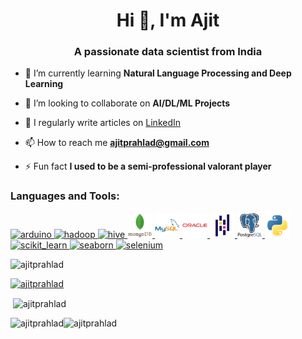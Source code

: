 <h1 align="center">Hi 👋, I'm Ajit</h1>
<h3 align="center">A passionate data scientist from India</h3>


- 🌱 I’m currently learning **Natural Language Processing and Deep Learning**

- 👯 I’m looking to collaborate on **AI/DL/ML Projects**

- 📝 I regularly write articles on [LinkedIn](https://www.linkedin.com/in/ajitprahlad/)

- 📫 How to reach me **ajitprahlad@gmail.com**

- ⚡ Fun fact **I used to be a semi-professional valorant player**

<h3 align="left">Languages and Tools:</h3>
<p align="left"> <a href="https://www.arduino.cc/" target="_blank" rel="noreferrer"> <img src="https://cdn.worldvectorlogo.com/logos/arduino-1.svg" alt="arduino" width="40" height="40"/> </a> <a href="https://hadoop.apache.org/" target="_blank" rel="noreferrer"> <img src="https://www.vectorlogo.zone/logos/apache_hadoop/apache_hadoop-icon.svg" alt="hadoop" width="40" height="40"/> </a> <a href="https://hive.apache.org/" target="_blank" rel="noreferrer"> <img src="https://www.vectorlogo.zone/logos/apache_hive/apache_hive-icon.svg" alt="hive" width="40" height="40"/> <a href="https://www.mongodb.com/" target="_blank" rel="noreferrer"> <img src="https://raw.githubusercontent.com/devicons/devicon/master/icons/mongodb/mongodb-original-wordmark.svg" alt="mongodb" width="40" height="40"/> </a> <a href="https://www.mysql.com/" target="_blank" rel="noreferrer"> <img src="https://raw.githubusercontent.com/devicons/devicon/master/icons/mysql/mysql-original-wordmark.svg" alt="mysql" width="40" height="40"/> </a> <a href="https://www.oracle.com/" target="_blank" rel="noreferrer"> <img src="https://raw.githubusercontent.com/devicons/devicon/master/icons/oracle/oracle-original.svg" alt="oracle" width="40" height="40"/> </a> <a href="https://pandas.pydata.org/" target="_blank" rel="noreferrer"> <img src="https://raw.githubusercontent.com/devicons/devicon/2ae2a900d2f041da66e950e4d48052658d850630/icons/pandas/pandas-original.svg" alt="pandas" width="40" height="40"/> </a> <a href="https://www.postgresql.org" target="_blank" rel="noreferrer"> <img src="https://raw.githubusercontent.com/devicons/devicon/master/icons/postgresql/postgresql-original-wordmark.svg" alt="postgresql" width="40" height="40"/> </a> <a href="https://www.python.org" target="_blank" rel="noreferrer"> <img src="https://raw.githubusercontent.com/devicons/devicon/master/icons/python/python-original.svg" alt="python" width="40" height="40"/> </a> <a href="https://scikit-learn.org/" target="_blank" rel="noreferrer"> <img src="https://upload.wikimedia.org/wikipedia/commons/0/05/Scikit_learn_logo_small.svg" alt="scikit_learn" width="40" height="40"/> </a> <a href="https://seaborn.pydata.org/" target="_blank" rel="noreferrer"> <img src="https://seaborn.pydata.org/_images/logo-mark-lightbg.svg" alt="seaborn" width="40" height="40"/> </a> <a href="https://www.selenium.dev" target="_blank" rel="noreferrer"> <img src="https://raw.githubusercontent.com/detain/svg-logos/780f25886640cef088af994181646db2f6b1a3f8/svg/selenium-logo.svg" alt="selenium" width="40" height="40"/> </a> </p>
<p align="left"> <img src="https://komarev.com/ghpvc/?username=ajitprahlad&label=Profile%20views&color=0e75b6&style=flat" alt="ajitprahlad" /> </p>

<p align="left"> <a href="https://github.com/ryo-ma/github-profile-trophy"><img src="https://github-profile-trophy.vercel.app/?username=ajitprahlad" alt="ajitprahlad" /></a> </p>



<p>&nbsp;<img align="center" src="https://github-readme-stats.vercel.app/api?username=ajitprahlad&show_icons=true&theme=dark&locale=en" alt="ajitprahlad" /></p>
<p><img align="left" src="https://github-readme-streak-stats.herokuapp.com/?user=ajitprahlad&theme=dark" alt="ajitprahlad" /></p>
<p><img align="left" src="https://github-readme-stats.vercel.app/api/top-langs?username=ajitprahlad&show_icons=true&theme=dark&locale=en&layout=compact" alt="ajitprahlad" /></p>


